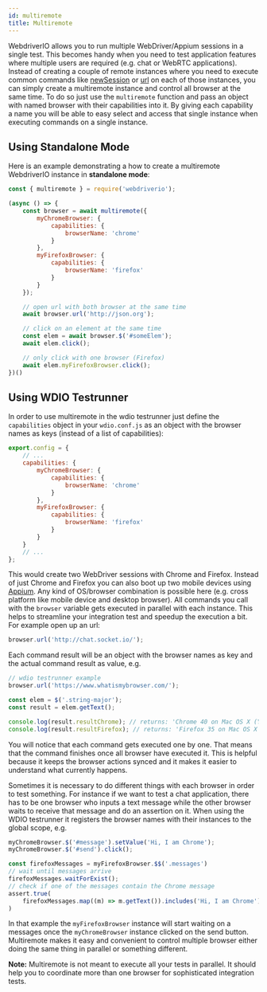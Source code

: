 ```yaml
---
id: multiremote
title: Multiremote
---
```


WebdriverIO allows you to run multiple WebDriver/Appium sessions in a single test. This becomes handy when you need to test application features where multiple users are required (e.g. chat or WebRTC applications). Instead of creating a couple of remote instances where you need to execute common commands like [newSession](/docs/api/webdriver.html#newsession) or [url](/docs/api/browser/url.html) on each of those instances, you can simply create a multiremote instance and control all browser at the same time. To do so just use the `multiremote` function and pass an object with named browser with their capabilities into it. By giving each capability a name you will be able to easy select and access that single instance when executing commands on a single instance.

## Using Standalone Mode

Here is an example demonstrating a how to create a multiremote WebdriverIO instance in __standalone mode__:

```js
const { multiremote } = require('webdriverio');

(async () => {
    const browser = await multiremote({
        myChromeBrowser: {
            capabilities: {
                browserName: 'chrome'
            }
        },
        myFirefoxBrowser: {
            capabilities: {
                browserName: 'firefox'
            }
        }
    });

    // open url with both browser at the same time
    await browser.url('http://json.org');

    // click on an element at the same time
    const elem = await browser.$('#someElem');
    await elem.click();

    // only click with one browser (Firefox)
    await elem.myFirefoxBrowser.click();
})()
```

## Using WDIO Testrunner

In order to use multiremote in the wdio testrunner just define the `capabilities` object in your `wdio.conf.js` as an object with the browser names as keys (instead of a list of capabilities):

```js
export.config = {
    // ...
    capabilities: {
        myChromeBrowser: {
            capabilities: {
                browserName: 'chrome'
            }
        },
        myFirefoxBrowser: {
            capabilities: {
                browserName: 'firefox'
            }
        }
    }
    // ...
};
```

This would create two WebDriver sessions with Chrome and Firefox. Instead of just Chrome and Firefox you can also boot up two mobile devices using [Appium](http://appium.io/). Any kind of OS/browser combination is possible here (e.g. cross platform like mobile device and desktop browser). All commands you call with the `browser` variable gets executed in parallel with each instance. This helps to streamline your integration test and speedup the execution a bit. For example open up an url:

```js
browser.url('http://chat.socket.io/');
```

Each command result will be an object with the browser names as key and the actual command result as value, e.g.

```js
// wdio testrunner example
browser.url('https://www.whatismybrowser.com/');

const elem = $('.string-major');
const result = elem.getText();

console.log(result.resultChrome); // returns: 'Chrome 40 on Mac OS X (Yosemite)'
console.log(result.resultFirefox); // returns: 'Firefox 35 on Mac OS X (Yosemite)'
```

You will notice that each command gets executed one by one. That means that the command finishes once all browser have executed it. This is helpful because it keeps the browser actions synced and it makes it easier to understand what currently happens.

Sometimes it is necessary to do different things with each browser in order to test something. For instance if we want to test a chat application, there has to be one browser who inputs a text message while the other browser waits to receive that message and do an assertion on it. When using the WDIO testrunner it registers the browser names with their instances to the global scope, e.g.

```js
myChromeBrowser.$('#message').setValue('Hi, I am Chrome');
myChromeBrowser.$('#send').click();

const firefoxMessages = myFirefoxBrowser.$$('.messages')
// wait until messages arrive
firefoxMessages.waitForExist();
// check if one of the messages contain the Chrome message
assert.true(
    firefoxMessages.map((m) => m.getText()).includes('Hi, I am Chrome')
)
```

In that example the `myFirefoxBrowser` instance will start waiting on a messages once the `myChromeBrowser` instance clicked on the send button. Multiremote makes it easy and convenient to control multiple browser either doing the same thing in parallel or something different.

__Note:__ Multiremote is not meant to execute all your tests in parallel. It should help you to coordinate more than one browser for sophisticated integration tests.
